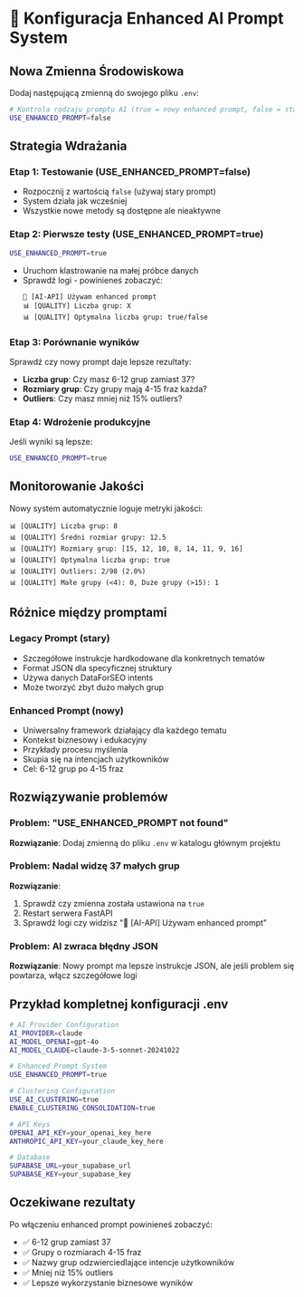 # 🎯 Konfiguracja Enhanced AI Prompt System

## Nowa Zmienna Środowiskowa

Dodaj następującą zmienną do swojego pliku `.env`:

```bash
# Kontrola rodzaju promptu AI (true = nowy enhanced prompt, false = stary legacy prompt)
USE_ENHANCED_PROMPT=false
```

## Strategia Wdrażania

### Etap 1: Testowanie (USE_ENHANCED_PROMPT=false)
- Rozpocznij z wartością `false` (używaj stary prompt)
- System działa jak wcześniej
- Wszystkie nowe metody są dostępne ale nieaktywne

### Etap 2: Pierwsze testy (USE_ENHANCED_PROMPT=true)
```bash
USE_ENHANCED_PROMPT=true
```
- Uruchom klastrowanie na małej próbce danych
- Sprawdź logi - powinieneś zobaczyć:
  ```
  🎯 [AI-API] Używam enhanced prompt
  📊 [QUALITY] Liczba grup: X
  📊 [QUALITY] Optymalna liczba grup: true/false
  ```

### Etap 3: Porównanie wyników
Sprawdź czy nowy prompt daje lepsze rezultaty:
- **Liczba grup**: Czy masz 6-12 grup zamiast 37?
- **Rozmiary grup**: Czy grupy mają 4-15 fraz każda?
- **Outliers**: Czy masz mniej niż 15% outliers?

### Etap 4: Wdrożenie produkcyjne
Jeśli wyniki są lepsze:
```bash
USE_ENHANCED_PROMPT=true
```

## Monitorowanie Jakości

Nowy system automatycznie loguje metryki jakości:

```
📊 [QUALITY] Liczba grup: 8
📊 [QUALITY] Średni rozmiar grupy: 12.5
📊 [QUALITY] Rozmiary grup: [15, 12, 10, 8, 14, 11, 9, 16]
📊 [QUALITY] Optymalna liczba grup: true
📊 [QUALITY] Outliers: 2/98 (2.0%)
📊 [QUALITY] Małe grupy (<4): 0, Duże grupy (>15): 1
```

## Różnice między promptami

### Legacy Prompt (stary)
- Szczegółowe instrukcje hardkodowane dla konkretnych tematów
- Format JSON dla specyficznej struktury
- Używa danych DataForSEO intents
- Może tworzyć zbyt dużo małych grup

### Enhanced Prompt (nowy)
- Uniwersalny framework działający dla każdego tematu
- Kontekst biznesowy i edukacyjny
- Przykłady procesu myślenia
- Skupia się na intencjach użytkowników
- Cel: 6-12 grup po 4-15 fraz

## Rozwiązywanie problemów

### Problem: "USE_ENHANCED_PROMPT not found"
**Rozwiązanie**: Dodaj zmienną do pliku `.env` w katalogu głównym projektu

### Problem: Nadal widzę 37 małych grup
**Rozwiązanie**: 
1. Sprawdź czy zmienna została ustawiona na `true`
2. Restart serwera FastAPI
3. Sprawdź logi czy widzisz "🎯 [AI-API] Używam enhanced prompt"

### Problem: AI zwraca błędny JSON  
**Rozwiązanie**: Nowy prompt ma lepsze instrukcje JSON, ale jeśli problem się powtarza, włącz szczegółowe logi

## Przykład kompletnej konfiguracji .env

```bash
# AI Provider Configuration
AI_PROVIDER=claude
AI_MODEL_OPENAI=gpt-4o
AI_MODEL_CLAUDE=claude-3-5-sonnet-20241022

# Enhanced Prompt System
USE_ENHANCED_PROMPT=true

# Clustering Configuration  
USE_AI_CLUSTERING=true
ENABLE_CLUSTERING_CONSOLIDATION=true

# API Keys
OPENAI_API_KEY=your_openai_key_here
ANTHROPIC_API_KEY=your_claude_key_here

# Database
SUPABASE_URL=your_supabase_url
SUPABASE_KEY=your_supabase_key
```

## Oczekiwane rezultaty

Po włączeniu enhanced prompt powinieneś zobaczyć:
- ✅ 6-12 grup zamiast 37
- ✅ Grupy o rozmiarach 4-15 fraz 
- ✅ Nazwy grup odzwierciedlające intencje użytkowników
- ✅ Mniej niż 15% outliers
- ✅ Lepsze wykorzystanie biznesowe wyników 